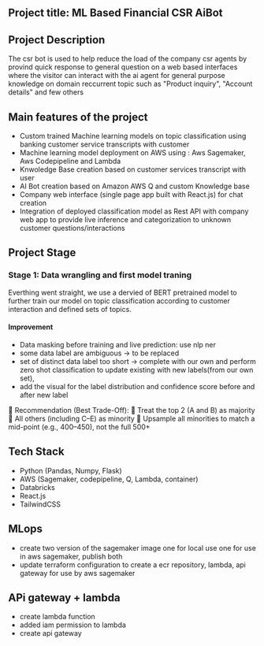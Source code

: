 ## Project title: ML Based Financial CSR AiBot

## Project Description
The csr bot is used to help reduce the load of the company csr agents by provind quick response to general question on a web based interfaces where the visitor can interact with the ai agent for general purpose knowledge on domain reccurrent topic such as "Product inquiry", "Account details" and few others

## Main features of the project
- Custom trained Machine learning models on topic classification using banking customer service transcripts with customer
- Machine learning model deployment on AWS using : Aws Sagemaker, Aws Codepipeline and Lambda
- Knwoledge Base creation based on customer services transcript with user
- AI Bot creation based on Amazon AWS Q and custom Knowledge base
- Company web interface (single page app built with React.js) for chat creation
- Integration of deployed classification model as Rest API with company web app to provide live inference and categorization to unknown customer questions/interactions

## Project Stage

### Stage 1: Data wrangling and first model traning
Everthing went straight, we use a dervied of BERT pretrained model to further train our model on topic classification according to customer interaction and defined sets of topics.

#### Improvement
- Data masking before training and live prediction: use nlp ner
- some data label are ambiguous -> to be replaced
- set of distinct data label too short -> complete with our own and perform zero shot classification to update existing with new labels(from our own set), 
- add the visual for the label distribution and confidence score before and after new label


📌 Recommendation (Best Trade-Off):
🔹 Treat the top 2 (A and B) as majority
🔹 All others (including C–E) as minority
🔹 Upsample all minorities to match a mid-point (e.g., 400–450), not the full 500+

## Tech Stack
- Python (Pandas, Numpy, Flask)
- AWS (Sagemaker, codepipeline, Q, Lambda, container)
- Databricks
- React.js
- TailwindCSS


## MLops
- create two version of the sagemaker image one for local use one for use in aws sagemaker, publish both
- update terraform configuration to create a ecr repository, lambda, api gateway for use by aws sagemaker


## APi gateway + lambda
- create lambda function
- added iam permission to lambda
- create api gateway